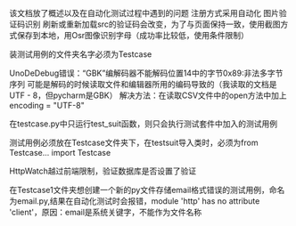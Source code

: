 该文档放了概述以及在自动化测试过程中遇到的问题
注册方式采用自动化
    图片验证码识别
        刷新或重新加载src的验证码会改变，为了与页面保持一致，使用截图方式保存到本地，用Osr图像识别字母（成功率比较低，使用条件限制）
        
装测试用例的文件夹名字必须为Testcase

UnoDeDebug错误：“GBK”编解码器不能解码位置14中的字节0x89:非法多字节序列
可能是解码的时候读取文件和编辑器所用的编码导致的（我读取的文档是UTF - 8，但pycharm是GBK）
解决方法：在读取CSV文件中的open方法中加上encoding = "UTF-8"

在testcase.py中只运行test_suit函数，则只会执行测试套件中加入的测试用例

测试用例必须放在Testcase文件夹下，在testsuit导入类时，必须为from Testcase... import Testcase

HttpWatch越过前端限制，验证数据库是否设置了验证

在Testcase1文件夹想创建一个新的py文件存储email格式错误的测试用例，命名为email.py,结果在自动化测试时会报错，module 'http' has no attribute 'client'，原因：email是系统关键字，不能作为文件名称